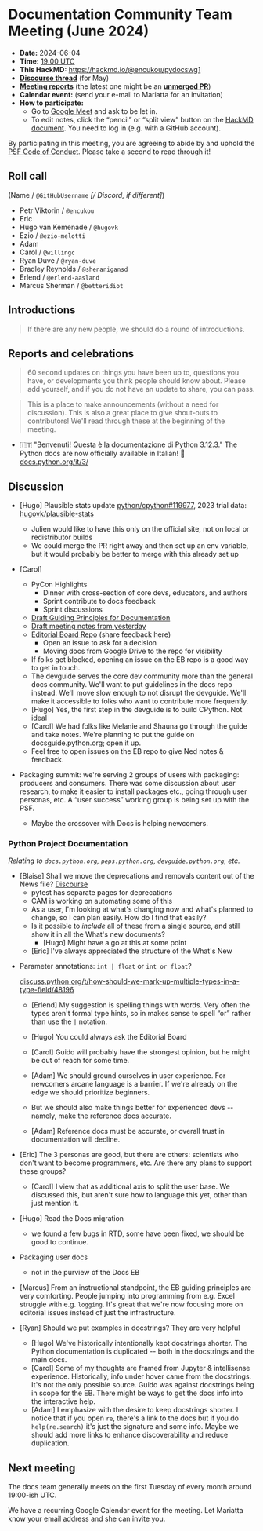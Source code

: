# Documentation Community Team Meeting (June 2024)

- **Date:** 2024-06-04
- **Time:** [19:00 UTC](https://arewemeetingyet.com/UTC/2024-06-04/19:00/Docs%20Meeting)
- **This HackMD:** https://hackmd.io/@encukou/pydocswg1
- [**Discourse thread**](https://discuss.python.org/t/documentation-community-meeting-tuesday-7th-may-2024/52404) (for May)
- [**Meeting reports**](https://docs-community.readthedocs.io/en/latest/monthly-meeting/) (the latest one might be an [**unmerged PR**](https://github.com/python/docs-community/pulls))
- **Calendar event:** (send your e-mail to Mariatta for an invitation)
- **How to participate:**
  -  Go to [Google Meet](https://meet.google.com/dii-qrzf-wkw) and ask to be let in.
  -  To edit notes, click the “pencil” or “split view” button on the [HackMD document](https://hackmd.io/@encukou/pydocswg1). You need to log in (e.g. with a GitHub account).

By participating in this meeting, you are agreeing to abide by and uphold the [PSF Code of Conduct](https://www.python.org/psf/codeofconduct/).
Please take a second to read through it!


## Roll call

(Name / `@GitHubUsername` *[/ Discord, if different]*)

- Petr Viktorin / `@encukou`
- Eric
- Hugo van Kemenade / `@hugovk`
- Ezio / `@ezio-melotti`
- Adam
- Carol / `@willingc`
- Ryan Duve / `@ryan-duve`
- Bradley Reynolds / `@shenanigansd`
- Erlend / `@erlend-aasland`
- Marcus Sherman / `@betteridiot`

## Introductions

> If there are any new people, we should do a round of introductions.



## Reports and celebrations

> 60 second updates on things you have been up to, questions you have, or developments you think people should know about. Please add yourself, and if you do not have an update to share, you can pass.

> This is a place to make announcements (without a need for discussion). This is also a great place to give shout-outs to contributors! We'll read through these at the beginning of the meeting.

- 🇮🇹 "Benvenuti! Questa è la documentazione di Python 3.12.3." The Python docs are now officially available in Italian! 🚀 [docs.python.org/it/3/](https://docs.python.org/it/3/)


## Discussion

- [Hugo] Plausible stats update [python/cpython#119977](https://github.com/python/cpython/pull/119977),
  2023 trial data: [hugovk/plausible-stats](https://github.com/hugovk/plausible-stats)
  - Julien would like to have this only on the official site, not on local or redistributor builds
  - We could merge the PR right away and then set up an env variable,
    but it would probably be better to merge with this already set up

- [Carol]
    - PyCon Highlights
        - Dinner with cross-section of core devs, educators, and authors
        - Sprint contribute to docs feedback
        - Sprint discussions
    - [Draft Guiding Principles for Documentation](https://drive.google.com/file/d/1elKNdRPTIoNe6EZ4TbS9aquM-RaNDgmc/view)
    - [Draft meeting notes from yesterday](https://docs.google.com/document/d/1NkaA4LMltE_GISN5v52bWfxA_QGcRxw6U3jzwFQ7c_c/edit?usp=sharing)
    - [Editorial Board Repo](https://github.com/python/editorial-board) (share feedback here)
        - Open an issue to ask for a decision
        - Moving docs from Google Drive to the repo for visibility
    - If folks get blocked, opening an issue on the EB repo is a good way to get in touch.
    - The devguide serves the core dev community more than the general docs community.
      We'll want to put guidelines in the docs repo instead. We'll move slow enough to not disrupt the devguide.
      We'll make it accessible to folks who want to contribute more frequently.
    - [Hugo] Yes, the first step in the devguide is to build CPython. Not ideal
    - [Carol] We had folks like Melanie and Shauna go through the guide and take notes.
      We're planning to put the guide on docsguide.python.org; open it up.
    - Feel free to open issues on the EB repo to give Ned notes & feedback.

- Packaging summit: we're serving 2 groups of users with packaging: producers and consumers.
  There was some discussion about user research, to make it easier to install packages etc.,
  going through user personas, etc. A “user success” working group is being set up with the PSF.
  - Maybe the crossover with Docs is helping newcomers.

### Python Project Documentation

*Relating to `docs.python.org`, `peps.python.org`, `devguide.python.org`, etc.*

- [Blaise] Shall we move the deprecations and removals content out of the News file?
  [Discourse](https://discuss.python.org/t/streamline-whats-new-by-moving-deprecations-and-removals-out-of-news/53997)
  - pytest has separate pages for deprecations
  - CAM is working on automating some of this
  - As a user, I'm looking at what's changing now and what's planned to change, so I can plan easily.
    How do I find that easily?
  - Is it possible to *include* all of these from a single source, and still show it in all the What's new documents?
    - [Hugo] Might have a go at this at some point
  - [Eric] I've always appreciated the structure of the What's New

* Parameter annotations: `int | float` or `int or float`?

  [discuss.python.org/t/how-should-we-mark-up-multiple-types-in-a-type-field/48196](https://discuss.python.org/t/how-should-we-mark-up-multiple-types-in-a-type-field/48196)

  - [Erlend] My suggestion is spelling things with words.
    Very often the types aren't formal type hints, so in makes sense to spell “or”
    rather than use the `|` notation.
  - [Hugo] You could always ask the Editorial Board
  - [Carol] Guido will probably have the strongest opinion,
    but he might be out of reach for some time.
  - [Adam] We should ground ourselves in user experience.
    For newcomers arcane language is a barrier.
    If we're already on the edge we should prioritize beginners.

  - But we should also make things better for experienced devs --
    namely, make the reference docs accurate.

  - [Adam] Reference docs must be accurate,
    or overall trust in documentation will decline.

* [Eric] The 3 personas are good, but there are others:
  scientists who don't want to become programmers, etc.
  Are there any plans to support these groups?
  - [Carol] I view that as additional axis to split the user base.
    We discussed this, but aren't sure how to language this yet,
    other than just mention it.

* [Hugo] Read the Docs migration
  - we found a few bugs in RTD, some have been fixed,
    we should be good to continue.

* Packaging user docs
  - not in the purview of the Docs EB

* [Marcus] From an instructional standpoint,
  the EB guiding principles are very comforting.
  People jumping into programming from e.g. Excel struggle with e.g. `logging`.
  It's great that we're now focusing more on editorial issues instead of just
  the infrastructure.

* [Ryan] Should we put examples in docstrings? They are very helpful
  - [Hugo] We've historically intentionally kept docstrings shorter.
    The Python documentation is duplicated --
    both in the docstrings and the main docs.
  - [Carol] Some of my thoughts are framed from Jupyter & intellisense experience.
    Historically, info under hover came from the docstrings.
    It's not the only possible source.
    Guido was against docstrings being in scope for the EB.
    There might be ways to get the docs info into the interactive help.
  - [Adam] I emphasize with the desire to keep docstrings shorter.
    I notice that if you open `re`, there's a link to the docs but if you
    do `help(re.search)` it's just the signature and some info.
    Maybe we should add more links to enhance discoverability and reduce duplication.


## Next meeting

The docs team generally meets on the first Tuesday of every month around 19:00-ish UTC.

We have a recurring Google Calendar event for the meeting.
Let Mariatta know your email address and she can invite you.
